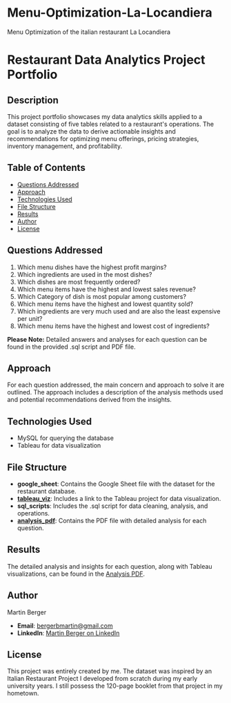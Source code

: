 # Menu-Optimization-La-Locandiera
Menu Optimization of the italian restaurant La Locandiera


# Restaurant Data Analytics Project Portfolio

## Description
This project portfolio showcases my data analytics skills applied to a dataset consisting of five tables related to a restaurant's operations. The goal is to analyze the data to derive actionable insights and recommendations for optimizing menu offerings, pricing strategies, inventory management, and profitability.

## Table of Contents
- [Questions Addressed](#questions-addressed)
- [Approach](#approach)
- [Technologies Used](#technologies-used)
- [File Structure](#file-structure)
- [Results](#results)
- [Author](#author)
- [License](#license)

## Questions Addressed
1. Which menu dishes have the highest profit margins?
2. Which ingredients are used in the most dishes?
3. Which dishes are most frequently ordered?
4. Which menu items have the highest and lowest sales revenue?
5. Which Category of dish is most popular among customers?
6. Which menu items have the highest and lowest quantity sold?
7. Which ingredients are very much used and are also the least expensive per unit?
8. Which menu items have the highest and lowest cost of ingredients?
   
**Please Note:** Detailed answers and analyses for each question can be found in the provided .sql script and PDF file.


## Approach
For each question addressed, the main concern and approach to solve it are outlined. The approach includes a description of the analysis methods used and potential recommendations derived from the insights.


## Technologies Used
- MySQL for querying the database
- Tableau for data visualization


## File Structure
- **google_sheet**: Contains the Google Sheet file with the dataset for the restaurant database.
- **[tableau_viz](https://public.tableau.com/views/LaLocandiera-MenuOptimization/Hoja8?:language=es-ES&:sid=&:display_count=n&:origin=viz_share_link)**: Includes a link to the Tableau project for data visualization.
- **sql_scripts**: Includes the .sql script for data cleaning, analysis, and operations.
- **[analysis_pdf](link-to-pdf)**: Contains the PDF file with detailed analysis for each question.



## Results
The detailed analysis and insights for each question, along with Tableau visualizations, can be found in the [Analysis PDF](link-to-pdf-file).

## Author
Martin Berger  
- **Email**: bergerbmartin@gmail.com
- **LinkedIn**: [Martin Berger on LinkedIn](https://www.linkedin.com/in/mbberger)

## License
This project was entirely created by me. The dataset was inspired by an Italian Restaurant Project I developed from scratch during my early university years. I still possess the 120-page booklet from that project in my hometown.


